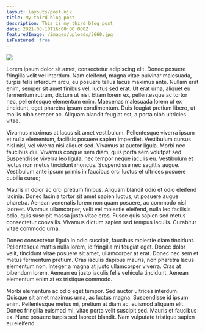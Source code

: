 ```yaml
---
layout: layouts/post.njk
title: My third blog post
description: This is my third blog post
date: 2021-08-10T16:00:00.000Z
featuredImage: /images/uploads/3660.jpg
isFeatured: true
---
```

![](https://picsum.photos/id/237/300/200)

Lorem ipsum dolor sit amet, consectetur adipiscing elit. Donec posuere fringilla velit vel interdum. Nam eleifend, magna vitae pulvinar malesuada, turpis felis interdum arcu, eu posuere tellus lacus maximus ante. Nullam erat enim, semper sit amet finibus vel, luctus sed erat. Ut erat urna, aliquet eu fermentum rutrum, dictum ut nisi. Etiam lorem ex, pellentesque ac tortor nec, pellentesque elementum enim. Maecenas malesuada lorem ut ex tincidunt, eget pharetra ipsum condimentum. Duis feugiat pretium libero, ut mollis nibh semper ac. Aliquam blandit feugiat est, a porta nibh ultricies vitae.

Vivamus maximus at lacus sit amet vestibulum. Pellentesque viverra ipsum et nulla elementum, facilisis posuere sapien imperdiet. Vestibulum cursus nisl nisl, vel viverra nisi aliquet sed. Vivamus at auctor ligula. Morbi nec faucibus dui. Vivamus congue sem diam, quis porta sem volutpat sed. Suspendisse viverra leo ligula, nec tempor neque iaculis eu. Vestibulum et lectus non metus tincidunt rhoncus. Suspendisse nec sagittis augue. Vestibulum ante ipsum primis in faucibus orci luctus et ultrices posuere cubilia curae;

Mauris in dolor ac orci pretium finibus. Aliquam blandit odio et odio eleifend lacinia. Donec lacinia tortor sit amet sapien luctus, ut posuere augue pharetra. Aenean venenatis lorem non quam posuere, ac commodo nisl laoreet. Vivamus ullamcorper, velit vel molestie eleifend, nulla leo facilisis odio, quis suscipit massa justo vitae eros. Fusce quis sapien sed metus consectetur convallis. Vivamus dictum sapien sed tempus iaculis. Curabitur vitae commodo urna.

Donec consectetur ligula in odio suscipit, faucibus molestie diam tincidunt. Pellentesque mattis nulla lorem, id fringilla mi feugiat eget. Donec dolor velit, tincidunt vitae posuere sit amet, ullamcorper at erat. Donec nec sem et metus fermentum pretium. Cras iaculis dapibus mauris, non pharetra lacus elementum non. Integer a magna at justo ullamcorper viverra. Cras at bibendum lorem. Aenean eu justo iaculis felis vehicula tincidunt. Aenean elementum enim at ex tristique commodo.

Morbi elementum ac odio eget tempor. Sed auctor ultrices interdum. Quisque sit amet maximus urna, ac luctus magna. Suspendisse id ipsum enim. Pellentesque metus mi, pretium at diam ac, euismod aliquam elit. Donec fringilla euismod mi, vitae porta velit suscipit sed. Mauris et faucibus ex. Nunc posuere turpis sed laoreet blandit. Nam vulputate tristique sapien eu eleifend.